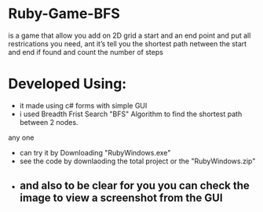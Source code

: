 # Ruby-Game-BFS

is a game that allow you add on 2D grid a start and an end point and put all
restrications you need, ant it’s tell you the shortest path netween the start and end if found and count the number of steps

# Developed Using:
- it made using c# forms with simple GUI
- i used Breadth Frist Search "BFS" Algorithm to find the shortest path between 2 nodes.

any one
  -  can try it by Downloading "RubyWindows.exe"
  -  see the code by downlaoding the total project or the "RubyWindows.zip"
  -  ## and also to be clear for you you can check the image to view a screenshot from the GUI

